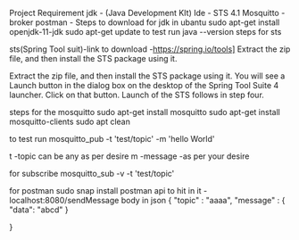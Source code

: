 Project Requirement 
jdk - (Java Development KIt)
Ide -   STS 4.1
Mosquitto -broker
postman -
Steps to download  for  jdk  in ubantu 
sudo apt-get install openjdk-11-jdk
sudo apt-get update
to test  run  java --version
steps for sts

sts(Spring Tool suit)-link to download -https://spring.io/tools]
Extract the zip file, and then install the STS package using it.

Extract the zip file, and then install the STS package using it.
You will see a Launch button in the dialog box on the desktop of the Spring Tool Suite 4 launcher. Click on that button.
Launch of the STS follows in step four.

steps for the  mosquitto
sudo apt-get install mosquitto
sudo apt-get install mosquitto-clients
sudo apt clean

to test   run 
mosquitto_pub -t 'test/topic' -m 'hello World'

t -topic can be any  as per desire
m -message  -as per your desire

for subscribe 
mosquitto_sub -v -t 'test/topic'

for postman 
sudo snap install postman
api to hit in it -localhost:8080/sendMessage
body in json 
{
"topic" : "aaaa",
"message" : {
    "data": "abcd"
}

}
